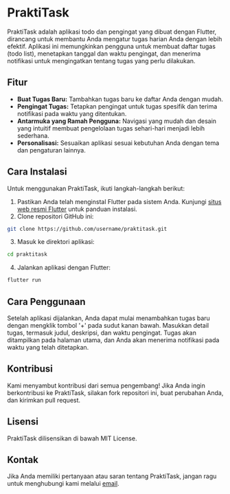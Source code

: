 
# PraktiTask

PraktiTask adalah aplikasi todo dan pengingat yang dibuat dengan Flutter, dirancang untuk membantu Anda mengatur tugas harian Anda dengan lebih efektif. Aplikasi ini memungkinkan pengguna untuk membuat daftar tugas (todo list), menetapkan tanggal dan waktu pengingat, dan menerima notifikasi untuk mengingatkan tentang tugas yang perlu dilakukan.

## Fitur

- **Buat Tugas Baru:** Tambahkan tugas baru ke daftar Anda dengan mudah.
- **Pengingat Tugas:** Tetapkan pengingat untuk tugas spesifik dan terima notifikasi pada waktu yang ditentukan.
- **Antarmuka yang Ramah Pengguna:** Navigasi yang mudah dan desain yang intuitif membuat pengelolaan tugas sehari-hari menjadi lebih sederhana.
- **Personalisasi:** Sesuaikan aplikasi sesuai kebutuhan Anda dengan tema dan pengaturan lainnya.

## Cara Instalasi

Untuk menggunakan PraktiTask, ikuti langkah-langkah berikut:

1. Pastikan Anda telah menginstal Flutter pada sistem Anda. Kunjungi [situs web resmi Flutter](https://flutter.dev/docs/get-started/install) untuk panduan instalasi.
2. Clone repositori GitHub ini:

```bash
git clone https://github.com/username/praktitask.git
```

3. Masuk ke direktori aplikasi:

```bash
cd praktitask
```

4. Jalankan aplikasi dengan Flutter:

```bash
flutter run
```

## Cara Penggunaan

Setelah aplikasi dijalankan, Anda dapat mulai menambahkan tugas baru dengan mengklik tombol '+' pada sudut kanan bawah. Masukkan detail tugas, termasuk judul, deskripsi, dan waktu pengingat. Tugas akan ditampilkan pada halaman utama, dan Anda akan menerima notifikasi pada waktu yang telah ditetapkan.

## Kontribusi

Kami menyambut kontribusi dari semua pengembang! Jika Anda ingin berkontribusi ke PraktiTask, silakan fork repositori ini, buat perubahan Anda, dan kirimkan pull request.

## Lisensi

PraktiTask dilisensikan di bawah MIT License.

## Kontak

Jika Anda memiliki pertanyaan atau saran tentang PraktiTask, jangan ragu untuk menghubungi kami melalui [email](mailto:octavian.publik@gmail.com).

